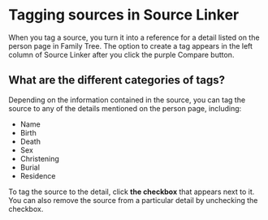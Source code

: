 


# Tagging sources in Source Linker
















When you tag a source, you turn it into a reference for a detail listed on the person page in Family Tree. The option to create a tag appears in the left column of Source Linker after you click the purple Compare button. 

## What are the different categories of tags?


Depending on the information contained in the source, you can tag the source to any of the details mentioned on the person page, including:  


* Name
* Birth
* Death
* Sex
* Christening
* Burial
* Residence

To tag the source to the detail, click **the checkbox** that appears next to it. You can also remove the source from a particular detail by unchecking the checkbox. 











